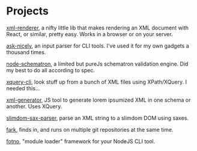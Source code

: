 # Projects


[xml-renderer](https://github.com/wvbe/xml-renderer), a nifty little lib that makes rendering an XML document with
React, or similar, pretty easy. Works in a browser or on your server.

[ask-nicely](http://github.com/wvbe/ask-nicely), an input parser for CLI tools. I've used it for my own gadgets a
thousand times.

[node-schematron](http://github.com/wvbe/node-schematron), a limited but pureJs schematron validation engine. Did my
best to do all according to spec.

[xquery-cli](http://github.com/wvbe/xquery-cli), look stuff up from a bunch of XML files using XPath/XQuery. I needed
this...

[xml-generator](http://github.com/wvbe/xml-generator), JS tool to generate lorem ipsumized XML in one schema or another.
Uses XQuery.

[slimdom-sax-parser](http://github.com/wvbe/slimdom-sax-parser), parse an XML string to a slimdom DOM using saxes.

[fark](http://github.com/wvbe/fark), finds in, and runs on multiple git repositories at the same time.

[fotno](http://github.com/wvbe/fotno), "module loader" framework for your NodeJS  CLI tool.